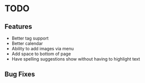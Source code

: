 # TODO
## Features
- Better tag support
- Better calendar
- Ability to add images via menu
- Add space to bottom of page
- Have spelling suggestions show without having to highlight text


## Bug Fixes
